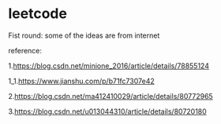# leetcode
Fist round: some of the ideas are from internet 

reference:

1.https://blog.csdn.net/minione_2016/article/details/78855124 

1_1.https://www.jianshu.com/p/b71fc7307e42 

2.https://blog.csdn.net/ma412410029/article/details/80772965 

3.https://blog.csdn.net/u013044310/article/details/80720180
